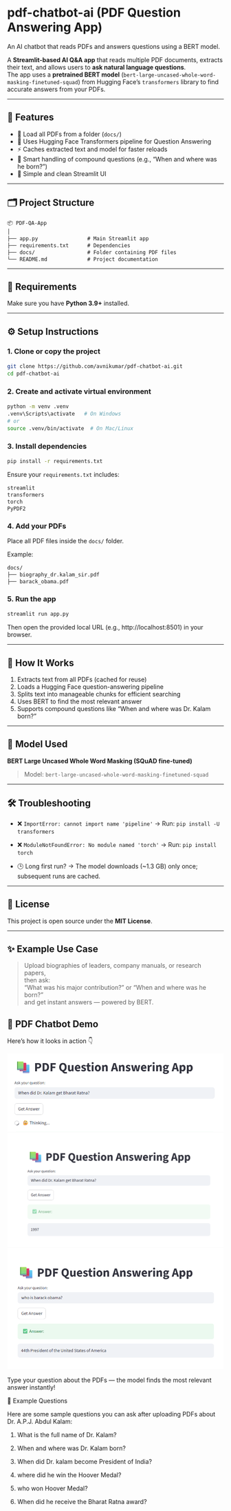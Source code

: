 # pdf-chatbot-ai (PDF Question Answering App)
An AI chatbot that reads PDFs and answers questions using a BERT model.

A **Streamlit-based AI Q&A app** that reads multiple PDF documents, extracts their text, and allows users to **ask natural language questions**.  
The app uses a **pretrained BERT model** (`bert-large-uncased-whole-word-masking-finetuned-squad`) from Hugging Face’s `transformers` library to find accurate answers from your PDFs.

---

## 🚀 Features

- 📘 Load all PDFs from a folder (`docs/`)
- 🧠 Uses Hugging Face Transformers pipeline for Question Answering
- ⚡ Caches extracted text and model for faster reloads
- 🤖 Smart handling of compound questions (e.g., “When and where was he born?”)
- 🎨 Simple and clean Streamlit UI

---

## 🗂️ Project Structure

```
📦 PDF-QA-App
│
├── app.py                # Main Streamlit app
├── requirements.txt      # Dependencies
├── docs/                 # Folder containing PDF files
└── README.md             # Project documentation
```

---

## 🧩 Requirements

Make sure you have **Python 3.9+** installed.

---

## ⚙️ Setup Instructions

### 1. Clone or copy the project
```bash
git clone https://github.com/avnikumar/pdf-chatbot-ai.git
cd pdf-chatbot-ai
```

### 2. Create and activate virtual environment
```bash
python -m venv .venv
.venv\Scripts\activate   # On Windows
# or
source .venv/bin/activate  # On Mac/Linux
```

### 3. Install dependencies
```bash
pip install -r requirements.txt
```

Ensure your `requirements.txt` includes:
```
streamlit
transformers
torch
PyPDF2
```

### 4. Add your PDFs
Place all PDF files inside the `docs/` folder.

Example:
```
docs/
├── biography_dr.kalam_sir.pdf
├── barack_obama.pdf
```

### 5. Run the app
```bash
streamlit run app.py
```

Then open the provided local URL (e.g., http://localhost:8501) in your browser.

---

## 💬 How It Works

1. Extracts text from all PDFs (cached for reuse)
2. Loads a Hugging Face question-answering pipeline
3. Splits text into manageable chunks for efficient searching
4. Uses BERT to find the most relevant answer
5. Supports compound questions like “When and where was Dr. Kalam born?”

---

## 🧠 Model Used
**BERT Large Uncased Whole Word Masking (SQuAD fine-tuned)**  
> Model: `bert-large-uncased-whole-word-masking-finetuned-squad`

---

## 🛠️ Troubleshooting

- ❌ `ImportError: cannot import name 'pipeline'`
  → Run: `pip install -U transformers`

- ❌ `ModuleNotFoundError: No module named 'torch'`
  → Run: `pip install torch`

- 🕒 Long first run?
  → The model downloads (~1.3 GB) only once; subsequent runs are cached.

---

## 📄 License

This project is open source under the **MIT License**.

---

## ✨ Example Use Case

> Upload biographies of leaders, company manuals, or research papers,  
> then ask:  
> “What was his major contribution?” or “When and where was he born?”  
> and get instant answers — powered by BERT.


## 🧠 PDF Chatbot Demo

Here’s how it looks in action 👇

![Streamlit PDF Chatbot](assets/app_preview.png)
![Streamlit PDF Chatbot](assets/app_preview_1.png)
![Streamlit PDF Chatbot](assets/app_preview_2.png)

Type your question about the PDFs — the model finds the most relevant answer instantly!



💬 Example Questions

Here are some sample questions you can ask after uploading PDFs about Dr. A.P.J. Abdul Kalam:

1. What is the full name of Dr. Kalam?

2. When and where was Dr. Kalam born?

3. When did Dr. kalam become President of India?

4. where did he win the Hoover Medal?

5. who won Hoover Medal?

5. When did he receive the Bharat Ratna award?